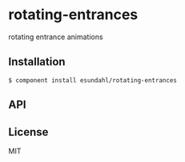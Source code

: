 
# rotating-entrances

  rotating entrance animations

## Installation

    $ component install esundahl/rotating-entrances

## API

   

## License

  MIT
